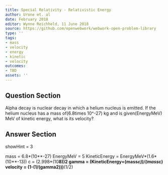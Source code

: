 ```yaml
---
title: Special Relativity - Relativistic Energy
author: Urone et. al
date: February 2018
editor: Wynne Reichheld, 11 June 2018
source: https://github.com/openwebwork/webwork-open-problem-library
type: ''
tags:
- mass
- velocity
- energy
- kinetic
- velocity
outcomes:
- TBD
assets: ''
---
```


## Question Section 

Alpha decay is nuclear decay in which a helium nucleus is emitted. If the helium
nucleus has a mass of(6.8times 10^-27) kg and is given(EnergyMeV) MeV of kinetic energy, what is its velocity?


## Answer Section

showHint = 3

mass = 6.8*(10**-27)
EnergyMeV = 5
KineticEnergy = EnergyMeV*(1.6*(10**-13))
c = (2.998*(10**8))**2
gamma = (KineticEnergy+(mass*c))/(mass*c)
velocity = (1-(1/(gamma**2)))**(1/2)